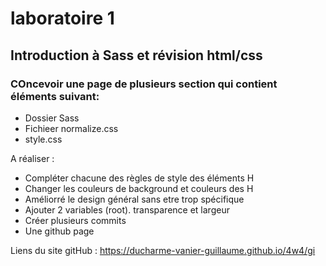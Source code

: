 # laboratoire 1
## Introduction à Sass et révision html/css

### COncevoir une page de plusieurs section qui contient éléments suivant:
- Dossier Sass
- Fichieer normalize.css
- style.css

A réaliser :
- Compléter chacune des règles de style des éléments H
- Changer les couleurs de background et couleurs des H
- Améliorré le design général sans etre trop spécifique
- Ajouter 2 variables (root). transparence et largeur
- Créer plusieurs commits
- Une github page

Liens du site gitHub : https://ducharme-vanier-guillaume.github.io/4w4/gi